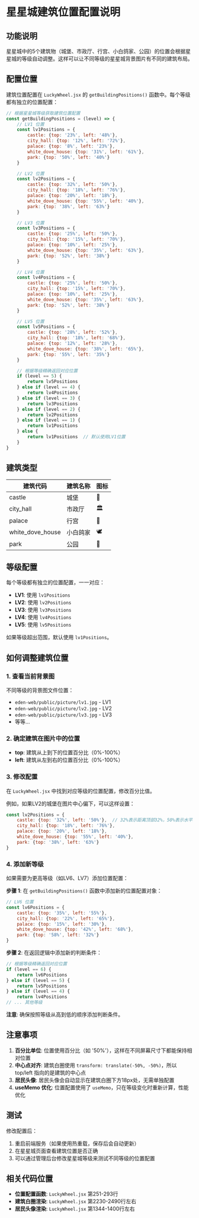 # 星星城建筑位置配置说明

## 功能说明

星星城中的5个建筑物（城堡、市政厅、行宫、小白鸽家、公园）的位置会根据星星城的等级自动调整。这样可以让不同等级的星星城背景图片有不同的建筑布局。

## 配置位置

建筑位置配置在 `LuckyWheel.jsx` 的 `getBuildingPositions()` 函数中。每个等级都有独立的位置配置：

```javascript
// 根据星星城等级获取建筑位置配置
const getBuildingPositions = (level) => {
    // LV1 位置
    const lv1Positions = {
        castle: {top: '23%', left: '48%'},
        city_hall: {top: '12%', left: '72%'},
        palace: {top: '8%', left: '23%'},
        white_dove_house: {top: '31%', left: '61%'},
        park: {top: '50%', left: '40%'}
    }

    // LV2 位置
    const lv2Positions = {
        castle: {top: '32%', left: '50%'},
        city_hall: {top: '18%', left: '76%'},
        palace: {top: '20%', left: '18%'},
        white_dove_house: {top: '55%', left: '40%'},
        park: {top: '38%', left: '63%'}
    }

    // LV3 位置
    const lv3Positions = {
        castle: {top: '25%', left: '50%'},
        city_hall: {top: '15%', left: '70%'},
        palace: {top: '10%', left: '25%'},
        white_dove_house: {top: '35%', left: '63%'},
        park: {top: '52%', left: '38%'}
    }

    // LV4 位置
    const lv4Positions = {
        castle: {top: '25%', left: '50%'},
        city_hall: {top: '15%', left: '70%'},
        palace: {top: '10%', left: '25%'},
        white_dove_house: {top: '35%', left: '63%'},
        park: {top: '52%', left: '38%'}
    }

    // LV5 位置
    const lv5Positions = {
        castle: {top: '28%', left: '52%'},
        city_hall: {top: '18%', left: '68%'},
        palace: {top: '12%', left: '28%'},
        white_dove_house: {top: '38%', left: '65%'},
        park: {top: '55%', left: '35%'}
    }

    // 根据等级精确返回对应位置
    if (level == 5) {
        return lv5Positions
    } else if (level == 4) {
        return lv4Positions
    } else if (level == 3) {
        return lv3Positions
    } else if (level == 2) {
        return lv2Positions
    } else if (level == 1) {
        return lv1Positions
    } else {
        return lv1Positions  // 默认使用LV1位置
    }
}
```

## 建筑类型

| 建筑代码 | 建筑名称 | 图标 |
|---------|---------|------|
| castle | 城堡 | 🏰 |
| city_hall | 市政厅 | 🏛️ |
| palace | 行宫 | 🏯 |
| white_dove_house | 小白鸽家 | 🕊️ |
| park | 公园 | 🌳 |

## 等级配置

每个等级都有独立的位置配置，一一对应：

- **LV1**: 使用 `lv1Positions`
- **LV2**: 使用 `lv2Positions`
- **LV3**: 使用 `lv3Positions`
- **LV4**: 使用 `lv4Positions`
- **LV5**: 使用 `lv5Positions`

如果等级超出范围，默认使用 `lv1Positions`。

## 如何调整建筑位置

### 1. 查看当前背景图

不同等级的背景图文件位置：
- `eden-web/public/picture/lv1.jpg` - LV1
- `eden-web/public/picture/lv2.jpg` - LV2
- `eden-web/public/picture/lv3.jpg` - LV3
- 等等...

### 2. 确定建筑在图片中的位置

- **top**: 建筑从上到下的位置百分比（0%-100%）
- **left**: 建筑从左到右的位置百分比（0%-100%）

### 3. 修改配置

在 `LuckyWheel.jsx` 中找到对应等级的位置配置，修改百分比值。

例如，如果LV2的城堡在图片中心偏下，可以这样设置：
```javascript
const lv2Positions = {
    castle: {top: '32%', left: '50%'},  // 32%表示距离顶部32%，50%表示水平居中
    city_hall: {top: '18%', left: '76%'},
    palace: {top: '20%', left: '18%'},
    white_dove_house: {top: '55%', left: '40%'},
    park: {top: '38%', left: '63%'}
}
```

### 4. 添加新等级

如果需要为更高等级（如LV6、LV7）添加位置配置：

**步骤 1**: 在 `getBuildingPositions()` 函数中添加新的位置配置对象：
```javascript
// LV6 位置
const lv6Positions = {
    castle: {top: '35%', left: '55%'},
    city_hall: {top: '22%', left: '65%'},
    palace: {top: '15%', left: '30%'},
    white_dove_house: {top: '42%', left: '68%'},
    park: {top: '58%', left: '32%'}
}
```

**步骤 2**: 在返回逻辑中添加新的判断条件：
```javascript
// 根据等级精确返回对应位置
if (level == 6) {
    return lv6Positions
} else if (level == 5) {
    return lv5Positions
} else if (level == 4) {
    return lv4Positions
// ... 其他等级
```

**注意**: 确保按照等级从高到低的顺序添加判断条件。

## 注意事项

1. **百分比单位**: 位置使用百分比（如 '50%'），这样在不同屏幕尺寸下都能保持相对位置
2. **中心点对齐**: 建筑白圈使用 `transform: translate(-50%, -50%)`，所以 top/left 指向的是建筑的中心点
3. **居民头像**: 居民头像会自动显示在建筑白圈下方18px处，无需单独配置
4. **useMemo 优化**: 位置配置使用了 `useMemo`，只在等级变化时重新计算，性能优化

## 测试

修改配置后：
1. 重启前端服务（如果使用热重载，保存后会自动更新）
2. 在星星城页面查看建筑位置是否正确
3. 可以通过管理后台修改星星城等级来测试不同等级的位置配置

## 相关代码位置

- **位置配置函数**: `LuckyWheel.jsx` 第251-293行
- **建筑白圈渲染**: `LuckyWheel.jsx` 第2230-2490行左右
- **居民头像渲染**: `LuckyWheel.jsx` 第1344-1400行左右

